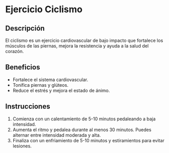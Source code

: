 # Ejercicio Ciclismo

## Descripción
El ciclismo es un ejercicio cardiovascular de bajo impacto que fortalece los músculos de las piernas, mejora la resistencia y ayuda a la salud del corazón.

## Beneficios
- Fortalece el sistema cardiovascular.
- Tonifica piernas y glúteos.
- Reduce el estrés y mejora el estado de ánimo.

## Instrucciones

1. Comienza con un calentamiento de 5-10 minutos pedaleando a baja intensidad.
2. Aumenta el ritmo y pedalea durante al menos 30 minutos. Puedes alternar entre intensidad moderada y alta.
3. Finaliza con un enfriamiento de 5-10 minutos y estiramientos para evitar lesiones.
